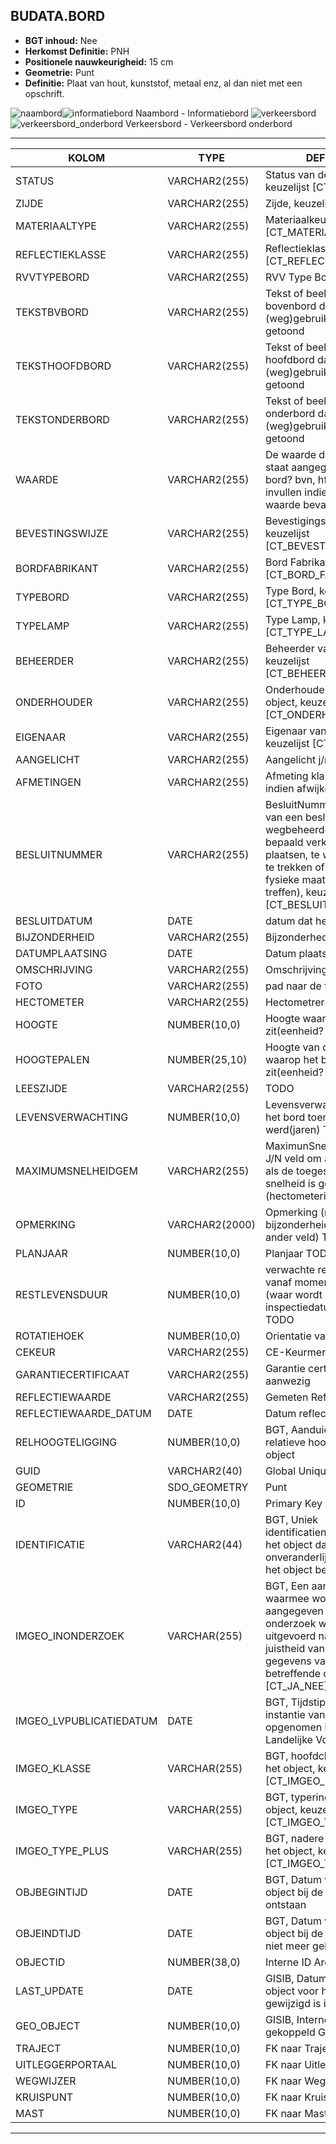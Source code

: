 ﻿## BUDATA.BORD


* __BGT inhoud:__ Nee
* __Herkomst Definitie:__ PNH
* __Positionele nauwkeurigheid:__ 15 cm
* __Geometrie:__ Punt
* __Definitie:__ Plaat van hout, kunststof, metaal enz, al dan niet met een opschrift.


![naambord](naambord.png)![informatiebord](informatiebord.png)
Naambord - Informatiebord
![verkeersbord](verkeersbord.png)![verkeersbord_onderbord](verkeersbord_onderbord.png)
Verkeersbord - Verkeersbord onderbord

***

|KOLOM                               |TYPE              |DEFINITIE|
|------                              |----              |-----    |
|STATUS                              |VARCHAR2(255)     |Status van de gegevens, keuzelijst [CT_STATUS]|
|ZIJDE                               |VARCHAR2(255)     |Zijde, keuzelijst [CT_ZIJDE]|
|MATERIAALTYPE                       |VARCHAR2(255)     |Materiaalkeuze, keuzelijst [CT_MATERIAALTYPE]|
|REFLECTIEKLASSE                     |VARCHAR2(255)     |Reflectieklasse, keuzelijst [CT_REFLECTIEKLASSE]|
|RVVTYPEBORD                         |VARCHAR2(255)     |RVV Type Bord|
|TEKSTBVBORD                         |VARCHAR2(255)     |Tekst of beeld op het bovenbord dat aan de (weg)gebruiker wordt getoond|
|TEKSTHOOFDBORD                      |VARCHAR2(255)     |Tekst of beeld op het hoofdbord dat aan de (weg)gebruiker wordt getoond|
|TEKSTONDERBORD                      |VARCHAR2(255)     |Tekst of beeld op het onderbord dat aan de (weg)gebruiker wordt getoond|
|WAARDE                              |VARCHAR2(255)     |De waarde die op het bord staat aangegeven. (Welk bord? bvn, hfd, onder? Ook invullen indien de tekst een waarde bevat? TODO|
|BEVESTINGSWIJZE                     |VARCHAR2(255)     |BevestigingsWijze, keuzelijst [CT_BEVESTIGINGSWIJZE]|
|BORDFABRIKANT                       |VARCHAR2(255)     |Bord Fabrikant, keuzelijst [CT_BORD_FABRIKANT]|
|TYPEBORD                            |VARCHAR2(255)     |Type Bord, keuzelijst [CT_TYPE_BORD]|
|TYPELAMP                            |VARCHAR2(255)     |Type Lamp, keuzelijst [CT_TYPE_LAMP]|
|BEHEERDER                           |VARCHAR2(255)     |Beheerder van het object, keuzelijst [CT_BEHEERDER]|
|ONDERHOUDER                         |VARCHAR2(255)     |Onderhouder van het object, keuzelijst [CT_ONDERHOUDER]|
|EIGENAAR                            |VARCHAR2(255)     |Eigenaar van het object, keuzelijst [CT_INSTANTIE]|
|AANGELICHT                          |VARCHAR2(255)     |Aangelicht j/n TODO|
|AFMETINGEN                          |VARCHAR2(255)     |Afmeting klasse opgeven, indien afwijkend in mm|
|BESLUITNUMMER                       |VARCHAR2(255)     |BesluitNummer (nummer van een besluit van een wegbeheerder om een bepaald verkeersteken te plaatsen, te wijzigen of in te trekken of een bepaalde fysieke maatregel te treffen), keuzelijst [CT_BESLUITNUMMER]|
|BESLUITDATUM                        |DATE              |datum dat het besluit|
|BIJZONDERHEID                       |VARCHAR2(255)     |Bijzonderheden|
|DATUMPLAATSING                      |DATE              |Datum plaatsing|
|OMSCHRIJVING                        |VARCHAR2(255)     |Omschrijving|
|FOTO                                |VARCHAR2(255)     |pad naar de foto TODO|
|HECTOMETER                          |VARCHAR2(255)     |Hectometrering|
|HOOGTE                              |NUMBER(10,0)      |Hoogte waarop het bord zit(eenheid? TODO)|
|HOOGTEPALEN                         |NUMBER(25,10)     |Hoogte van de paal waarop het bord zit(eenheid? TODO)|
|LEESZIJDE                           |VARCHAR2(255)     |TODO|
|LEVENSVERWACHTING                   |NUMBER(10,0)      |Levensverwachting van het bord toen het geplaatst werd(jaren) TODO|
|MAXIMUMSNELHEIDGEM                  |VARCHAR2(255)     |MaximunSnelheidGemeld. J/N veld om aan te geven als de toegestane max. snelheid is gemeld op het (hectometerings)bord.|
|OPMERKING                           |VARCHAR2(2000)    |Opmerking (niet bijzonderheid, dat is een ander veld) TODO|
|PLANJAAR                            |NUMBER(10,0)      |Planjaar TODO|
|RESTLEVENSDUUR                      |NUMBER(10,0)      |verwachte restlevensduur vanaf moment inspect (waar wordt inspectiedatum ingevuld?) TODO|
|ROTATIEHOEK                         |NUMBER(10,0)      |Orientatie van het bord|
|CEKEUR                              |VARCHAR2(255)     |CE-Keurmerk aanwezig|
|GARANTIECERTIFICAAT                 |VARCHAR2(255)     |Garantie certificaat aanwezig|
|REFLECTIEWAARDE                     |VARCHAR2(255)     |Gemeten Reflectiewaarde|
|REFLECTIEWAARDE_DATUM               |DATE              |Datum reflectiemeting|
|RELHOOGTELIGGING                    |NUMBER(10,0)      |BGT, Aanduiding voor de relatieve hoogte van het object|
|GUID                                |VARCHAR2(40)      |Global Unique Identifier|
|GEOMETRIE                           |SDO_GEOMETRY      |Punt|
|ID                                  |NUMBER(10,0)      |Primary Key|
|IDENTIFICATIE                       |VARCHAR2(44)      |BGT, Uniek identificatienummer voor het object dat onveranderlijk is zolang het object bestaat|
|IMGEO_INONDERZOEK                   |VARCHAR(255)      |BGT, Een aanduiding waarmee wordt aangegeven dat een onderzoek wordt uitgevoerd naar de juistheid van een of meer gegevens van het betreffende object: Ja/Nee [CT_JA_NEE] |
|IMGEO_LVPUBLICATIEDATUM             |DATE              |BGT, Tijdstip waarop deze instantie van het object is opgenomen in de Landelijke Voorziening|
|IMGEO_KLASSE                        |VARCHAR(255)      |BGT, hoofdclassificatie van het object, keuzelijst [CT_IMGEO_KLASSE]|
|IMGEO_TYPE                          |VARCHAR(255)      |BGT, typering van het object, keuzelijst [CT_IMGEO_TYPE] |
|IMGEO_TYPE_PLUS                     |VARCHAR(255)      |BGT, nadere typering van het object, keuzelijst [CT_IMGEO_TYPE_PLUS]|
|OBJBEGINTIJD                        |DATE              |BGT, Datum waarop het object bij de bronhouder is ontstaan|
|OBJEINDTIJD                         |DATE              |BGT, Datum waarop het object bij de bronhouder niet meer geldig is|
|OBJECTID                            |NUMBER(38,0)      |Interne ID ArcGIS|
|LAST_UPDATE                         |DATE              |GISIB, Datum waarop het object voor het laatst gewijzigd is in GISIB|
|GEO_OBJECT                          |NUMBER(10,0)      |GISIB, Interne ID van gekoppeld Gisib geo object|
|TRAJECT                             |NUMBER(10,0)      |FK naar Traject|
|UITLEGGERPORTAAL                    |NUMBER(10,0)      |FK naar Uitleggerportaal|
|WEGWIJZER                           |NUMBER(10,0)      |FK naar Wegwijzer|
|KRUISPUNT                           |NUMBER(10,0)      |FK naar Kruispunt|
|MAST                                |NUMBER(10,0)      |FK naar Mast|

***
